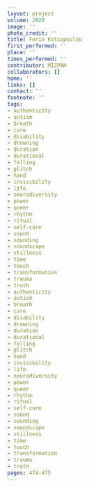 ```yaml
---
layout: project
volume: 2020
image: ''
photo_credit: ''
title: Fenia Kotsopoulou
first_performed: ''
place: ''
times_performed: ''
contributor: MIZPAH
collaborators: []
home: ''
links: []
contact: ''
footnote: ''
tags:
- authenticity
- autism
- breath
- care
- disability
- drowning
- duration
- durational
- falling
- glitch
- hand
- invisibility
- life
- neurodiversity
- power
- queer
- rhythm
- ritual
- self-care
- sound
- sounding
- soundscape
- stillness
- time
- touch
- transformation
- trauma
- truth
- authenticity
- autism
- breath
- care
- disability
- drowning
- duration
- durational
- falling
- glitch
- hand
- invisibility
- life
- neurodiversity
- power
- queer
- rhythm
- ritual
- self-care
- sound
- sounding
- soundscape
- stillness
- time
- touch
- transformation
- trauma
- truth
pages: 474-475
---
```





